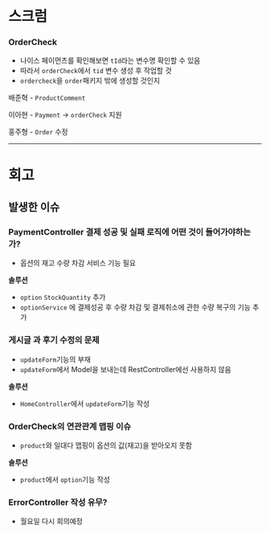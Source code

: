 # **스크럼**

### OrderCheck

- 나이스 페이먼츠를 확인해보면 `tId`라는 변수명 확인할 수 있음
- 따라서 `orderCheck`에서 `tid` 변수 생성 후 작업할 것
- `ordercheck`을 `order`패키지 밖에 생성할 것인지

배준혁 - `ProductComment`

이아현 - `Payment` → `orderCheck` 지원

홍주형 - `Order` 수정

---

# 회고

## **발생한 이슈**

### PaymentController 결제 성공 및 실패 로직에 어떤 것이 들어가야하는가?

- 옵션의 재고 수량 차감 서비스 기능 필요

**솔루션**

- `option` `StockQuantity` 추가
- `optionService` 에 결제성공 후 수량 차감 및 결제취소에 관한 수량 복구의 기능 추가

### 게시글 과 후기 수정의 문제

- `updateForm`기능의 부재
- `updateForm`에서 Model을 보내는데 RestController에선 사용하지 않음

**솔루션**

- `HomeController`에서 `updateForm`기능 작성

### OrderCheck의 연관관계 맵핑 이슈

- `product`와 일대다 맵핑이 옵션의 값(재고)을 받아오지 못함

**솔루션**

- `product`에서 `option`기능 작성

### ErrorController 작성 유무?

- 월요일 다시 회의예정
